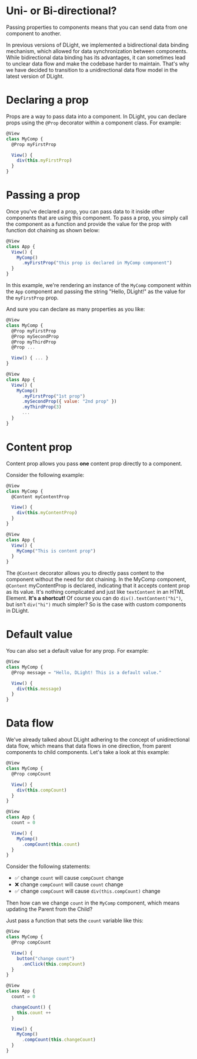 # Uni- or Bi-directional?
Passing properties to components means that you can send data from one component to another.

In previous versions of DLight, we implemented a bidirectional data binding mechanism, which allowed for data synchronization between components. While bidirectional data binding has its advantages, it can sometimes lead to unclear data flow and make the codebase harder to maintain. That's why we have decided to transition to a unidirectional data flow model in the latest version of DLight.

# Declaring a prop
Props are a way to pass data into a component. In DLight, you can declare props using the `@Prop` decorator within a component class. For example:
```js
@View
class MyComp {
  @Prop myFirstProp

  View() {
    div(this.myFirstProp)
  }
}
```

# Passing a prop
Once you've declared a prop, you can pass data to it inside other components that are using this component. To pass a prop, you simply call the component as a function and provide the value for the prop with function dot chaining as shown below:
```js
@View
class App {
  View() {
    MyComp()
      .myFirstProp("this prop is declared in MyComp component")
  }
}
```
In this example, we're rendering an instance of the `MyComp` component within the `App` component and passing the string "Hello, DLight!" as the value for the `myFirstProp` prop.

And sure you can declare as many properties as you like:
```js
@View
class MyComp {
  @Prop myFirstProp
  @Prop mySecondProp
  @Prop myThirdProp
  @Prop ...

  View() { ... }
}

@View
class App {
  View() {
    MyComp()
      .myFirstProp("1st prop")
      .mySecondProp({ value: "2nd prop" })
      .myThirdProp(3)
      ...
  }
}
```

# Content prop
Content prop allows you pass **one** content prop directly to a component.

Consider the following example:

```javascript
@View
class MyComp {
  @Content myContentProp

  View() {
    div(this.myContentProp)
  }
}

@View 
class App {
  View() {
    MyComp("This is content prop")
  }
}
```

The `@Content` decorator allows you to directly pass content to the component without the need for dot chaining. In the MyComp component, `@Content` myContentProp is declared, indicating that it accepts content prop as its value. It's nothing complicated and just like `textContent` in an HTML Element. **It's a shortcut!** Of course you can do `div().textContent("hi")`, but isn't `div("hi")` much simpler? So is the case with custom components in DLight.

# Default value
You can also set a default value for any prop. For example:
```js
@View
class MyComp {
  @Prop message = "Hello, DLight! This is a default value."

  View() {
    div(this.message)
  }
}
```

# Data flow
We've already talked about DLight adhering to the concept of unidirectional data flow, which means that data flows in one direction, from parent components to child components. Let's take a look at this example:
```js
@View
class MyComp {
  @Prop compCount

  View() {
    div(this.compCount)
  }
}

@View
class App {
  count = 0

  View() {
    MyComp()
      .compCount(this.count)
  }
}
```
Consider the following statements:
* ✅ change `count` will cause `compCount` change 
* ❌ change `compCount` will cause `count` change 
* ✅ change `compCount` will cause `div(this.compCount)` change

Then how can we change `count` in the `MyComp` component, which means updating the Parent from the Child?

Just pass a function that sets the `count` variable like this:

```js
@View
class MyComp {
  @Prop compCount

  View() {
    button("change count")
      .onClick(this.compCount)
  }
}

@View
class App {
  count = 0

  changeCount() {
    this.count ++
  }

  View() {
    MyComp()
      .compCount(this.changeCount)
  }
}
```

